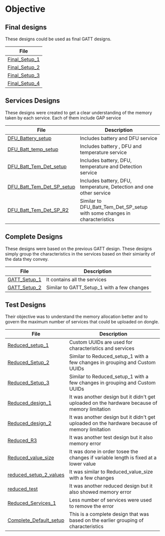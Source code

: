 # Objective

## Final designs
These designs could be used as final GATT designs. 

| File| 
| --- |  
| [Final_Setup_1](./Final_Setup_1.ncs) |  
| [Final_Setup_2](./Final_Setup_2.ncs) |  
| [Final_Setup_3](./Final_Setup_3.ncs) |  
| [Final_Setup_4](./Final_Setup_4.ncs) |  

## Services Designs
These designs were created to get a clear understanding of the memory taken by each service. Each of them include GAP service

| File | Description |
| --- | --- |
| [DFU_Battery_setup](./DFU_Battery_setup.ncs) | Includes battery and DFU service |
| [DFU_Batt_temp_setup](./DFU_Batt_temp_setup.ncs) | Includes battery , DFU  and temperature service |
| [DFU_Batt_Tem_Det_setup](./DFU_Batt_Tem_Det_setup.ncs) | Includes battery, DFU, temperature and Detection service |
| [DFU_Batt_Tem_Det_SP_setup](./DFU_Batt_Tem_Det_SP_setup.ncs) | Includes battery, DFU, temperature, Detection and one other service |
| [DFU_Batt_Tem_Det_SP_R2](./DFU_Batt_Tem_Det_SP_R2.ncs) | Similar to DFU_Batt_Tem_Det_SP_setup with some changes in characteristics   |

## Complete Designs
These designs were based on the previous GATT design. These designs simply group the characteristics in the services based on their simiarity of the data they convey.

| File | Description |
| --- | --- |
| [GATT_Setup_1](./GATT_Setup_1.ncs) | It contains all the services |
| [GATT_Setup_2](./GATT_Setup_2.ncs) | Similar to GATT_Setup_1 with a few changes |

## Test Designs
Their objective was to understand the memory allocation better and to govern the maximum number of services that could be uploaded on dongle.


| File | Description |
| --- | --- |
| [Reduced_setup_1](./Reduced_setup_1.ncs) | Custom UUIDs are used for characteristics and services |
| [Reduced_Setup_2](./Reduced_Setup_2.ncs) | Similar to Reduced_setup_1 with a few changes in grouping and Custom UUIDs |
| [Reduced_Setup_3](./Reduced_Setup_3.ncs) | Similar to Reduced_setup_1 with a few changes in grouping and Custom UUIDs  |
| [Reduced_design_1](./Reduced_design_1.ncs) | It was another design but it didn't get uploaded on the hardware because of memory limitation |
| [Reduced_design_2](./Reduced_design_2) |  It was another design but it didn't get uploaded on the hardware because of memory limitation  |
| [Reduced_R3](./Reduced_R3.ncs) | It was another test design but it also memory error  |
| [Reduced_value_size](./Reduced_value_size.ncs) | It was  done in order tosee the changes if variable length is fixed at a lower value |
| [reduced_setup_2_values](./reduced_setup_2_values.ncs) |It was similar to Reduced_value_size with a few changes   |
| [reduced_test](./reduced_test.ncs) |It was another reduced design but it also showed memory error  |
| [Reduced_Services_1](./Reduced_Services_1.ncs) | Less number of services were used to remove the error  |
| [Complete_Default_setup](./Complete_Default_setup.ncs) | This is a complete design that was based on the earlier grouping of characteristics |


